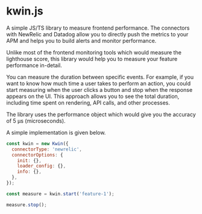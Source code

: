 # kwin.js

A simple JS/TS library to measure frontend performance. The connectors with NewRelic and Datadog allow you to directly push the metrics to your APM and helps you to build alerts and monitor performance.

Unlike most of the frontend monitoring tools which would measure the lighthouse score, this library would help you to measure your feature performance in-detail.

You can measure the duration between specific events. For example, if you want to know how much time a user takes to perform an action, you could start measuring when the user clicks a button and stop when the response appears on the UI. This approach allows you to see the total duration, including time spent on rendering, API calls, and other processes.

The library uses the performance object which would give you the accuracy of 5 µs (microseconds).

A simple implementation is given below.

```js
const kwin = new Kwin({
  connectorType: 'newrelic',
  connectorOptions: {
    init: {},
    loader_config: {},
    info: {},
  },
});

const measure = kwin.start('feature-1');

measure.stop();
```
